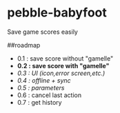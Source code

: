 # pebble-babyfoot
Save game scores easily

##roadmap
- 0.1 : save score without "gamelle"
- **0.2 : save score with "gamelle"**
- _0.3 : UI (icon,error screen,etc.)_
- _0.4 : offline + sync_
- _0.5 : parameters_
- 0.6 : cancel last action
- 0.7 : get history

